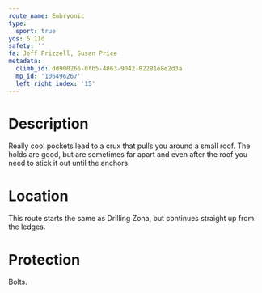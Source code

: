 ```yaml
---
route_name: Embryonic
type:
  sport: true
yds: 5.11d
safety: ''
fa: Jeff Frizzell, Susan Price
metadata:
  climb_id: dd900266-0fb5-4863-9042-82281e8e2d3a
  mp_id: '106496267'
  left_right_index: '15'
---
```

# Description
Really cool pockets lead to a crux that pulls you around a small roof.  The holds are good, but are sometimes far apart and even after the roof you need to stick it out until the anchors.

# Location
This route starts the same as Drilling Zona, but continues straight up from the ledges.

# Protection
Bolts.
